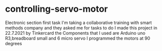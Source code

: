 # controlling-servo-motor
Electronic section first task
I'm taking a collaborative training with smart methods company and they asked me for tasks to do
I made this project in 22.7.2021 by Tinkercard
the Components that I used are Arduino uno R3,breadboard small and 6 micro servo
I programmed the motors at 90 degrees 
